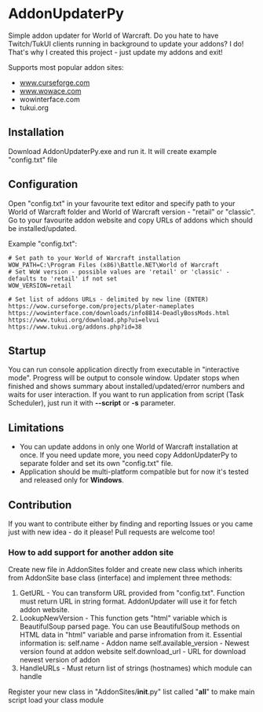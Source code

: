 # AddonUpdaterPy
Simple addon updater for World of Warcraft. Do you hate to have Twitch/TukUI clients running in background to update your addons? I do! That's why I created this project - just update my addons and exit! 

Supports most popular addon sites:
* www.curseforge.com
* www.wowace.com
* wowinterface.com
* tukui.org

## Installation
Download AddonUpdaterPy.exe and run it. It will create example "config.txt" file

## Configuration
Open "config.txt" in your favourite text editor and specify path to your World of Warcraft folder and World of Warcraft version - "retail" or "classic".
Go to your favourite addon website and copy URLs of addons which should be installed/updated.

Example "config.txt":
```
# Set path to your World of Warcraft installation
WOW_PATH=C:\Program Files (x86)\Battle.NET\World of Warcraft
# Set WoW version - possible values are 'retail' or 'classic' - defaults to 'retail' if not set
WOW_VERSION=retail

# Set list of addons URLs - delimited by new line (ENTER)
https://wow.curseforge.com/projects/plater-nameplates
https://wowinterface.com/downloads/info8814-DeadlyBossMods.html
https://www.tukui.org/download.php?ui=elvui
https://www.tukui.org/addons.php?id=38
```

## Startup
You can run console application directly from executable in "interactive mode". Progress will be output to console window. Updater stops when finished and shows summary about installed/updated/error numbers and waits for user interaction.
If you want to run application from script (Task Scheduler), just run it with **--script** or **-s** parameter.

## Limitations
* You can update addons in only one World of Warcraft installation at once. If you need update more, you need copy AddonUpdaterPy to separate folder and set its own "config.txt" file.
* Application should be multi-platform compatible but for now it's tested and released only for **Windows**.

## Contribution
If you want to contribute either by finding and reporting Issues or you came just with new idea - do it please! Pull requests are welcome too!

### How to add support for another addon site
Create new file in AddonSites folder and create new class which inherits from AddonSite base class (interface) and implement three methods:

1. GetURL - You can transform URL provided from "config.txt". Function must return URL in string format. AddonUpdater will use it for fetch addon website.
2. LookupNewVersion - This function gets "html" variable which is BeautifulSoup parsed page. You can use BeautifulSoup methods on HTML data in "html" variable and parse infromation from it. Essential information is:
    self.name - Addon name
    self.available_version - Newest version found at addon website
    self.download_url - URL for download newest version of addon
3. HandleURLs - Must return list of strings (hostnames) which module can handle

Register your new class in "AddonSites/__init__.py" list called "__all__" to make main script load your class module